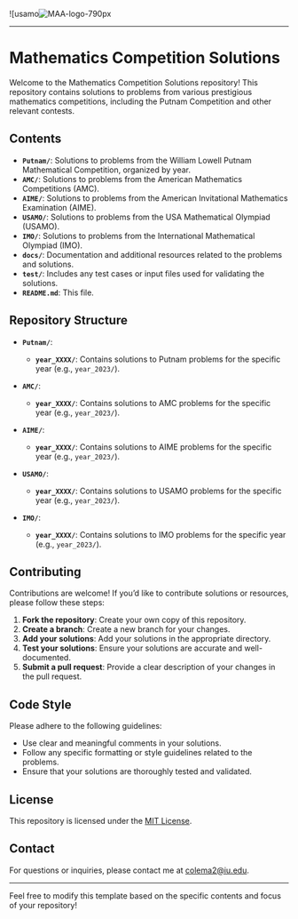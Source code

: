 ![usamo![MAA-logo-790px](https://github.com/user-attachments/assets/bc9eaa7c-20a0-4a77-b1fe-d6790e9b8892)

---

# Mathematics Competition Solutions

Welcome to the Mathematics Competition Solutions repository! This repository contains solutions to problems from various prestigious mathematics competitions, including the Putnam Competition and other relevant contests.

## Contents

- **`Putnam/`**: Solutions to problems from the William Lowell Putnam Mathematical Competition, organized by year.
- **`AMC/`**: Solutions to problems from the American Mathematics Competitions (AMC).
- **`AIME/`**: Solutions to problems from the American Invitational Mathematics Examination (AIME).
- **`USAMO/`**: Solutions to problems from the USA Mathematical Olympiad (USAMO).
- **`IMO/`**: Solutions to problems from the International Mathematical Olympiad (IMO).
- **`docs/`**: Documentation and additional resources related to the problems and solutions.
- **`test/`**: Includes any test cases or input files used for validating the solutions.
- **`README.md`**: This file.

## Repository Structure

- **`Putnam/`**:
  - **`year_XXXX/`**: Contains solutions to Putnam problems for the specific year (e.g., `year_2023/`).

- **`AMC/`**:
  - **`year_XXXX/`**: Contains solutions to AMC problems for the specific year (e.g., `year_2023/`).

- **`AIME/`**:
  - **`year_XXXX/`**: Contains solutions to AIME problems for the specific year (e.g., `year_2023/`).

- **`USAMO/`**:
  - **`year_XXXX/`**: Contains solutions to USAMO problems for the specific year (e.g., `year_2023/`).

- **`IMO/`**:
  - **`year_XXXX/`**: Contains solutions to IMO problems for the specific year (e.g., `year_2023/`).

## Contributing

Contributions are welcome! If you’d like to contribute solutions or resources, please follow these steps:

1. **Fork the repository**: Create your own copy of this repository.
2. **Create a branch**: Create a new branch for your changes.
3. **Add your solutions**: Add your solutions in the appropriate directory.
4. **Test your solutions**: Ensure your solutions are accurate and well-documented.
5. **Submit a pull request**: Provide a clear description of your changes in the pull request.

## Code Style

Please adhere to the following guidelines:

- Use clear and meaningful comments in your solutions.
- Follow any specific formatting or style guidelines related to the problems.
- Ensure that your solutions are thoroughly tested and validated.

## License

This repository is licensed under the [MIT License](LICENSE).

## Contact

For questions or inquiries, please contact me at [colema2@iu.edu](mailto:colema2@iu.edu).

---

Feel free to modify this template based on the specific contents and focus of your repository!
